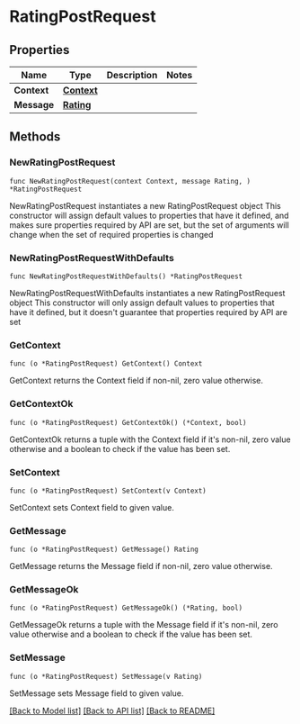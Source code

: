 # RatingPostRequest

## Properties

Name | Type | Description | Notes
------------ | ------------- | ------------- | -------------
**Context** | [**Context**](Context.md) |  | 
**Message** | [**Rating**](Rating.md) |  | 

## Methods

### NewRatingPostRequest

`func NewRatingPostRequest(context Context, message Rating, ) *RatingPostRequest`

NewRatingPostRequest instantiates a new RatingPostRequest object
This constructor will assign default values to properties that have it defined,
and makes sure properties required by API are set, but the set of arguments
will change when the set of required properties is changed

### NewRatingPostRequestWithDefaults

`func NewRatingPostRequestWithDefaults() *RatingPostRequest`

NewRatingPostRequestWithDefaults instantiates a new RatingPostRequest object
This constructor will only assign default values to properties that have it defined,
but it doesn't guarantee that properties required by API are set

### GetContext

`func (o *RatingPostRequest) GetContext() Context`

GetContext returns the Context field if non-nil, zero value otherwise.

### GetContextOk

`func (o *RatingPostRequest) GetContextOk() (*Context, bool)`

GetContextOk returns a tuple with the Context field if it's non-nil, zero value otherwise
and a boolean to check if the value has been set.

### SetContext

`func (o *RatingPostRequest) SetContext(v Context)`

SetContext sets Context field to given value.


### GetMessage

`func (o *RatingPostRequest) GetMessage() Rating`

GetMessage returns the Message field if non-nil, zero value otherwise.

### GetMessageOk

`func (o *RatingPostRequest) GetMessageOk() (*Rating, bool)`

GetMessageOk returns a tuple with the Message field if it's non-nil, zero value otherwise
and a boolean to check if the value has been set.

### SetMessage

`func (o *RatingPostRequest) SetMessage(v Rating)`

SetMessage sets Message field to given value.



[[Back to Model list]](../README.md#documentation-for-models) [[Back to API list]](../README.md#documentation-for-api-endpoints) [[Back to README]](../README.md)


